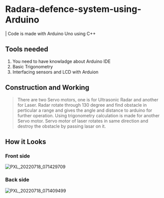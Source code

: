 # Radara-defence-system-using-Arduino
| Code is made with Arduino Uno using C++  

## Tools needed
1. You need to have knowladge about Arduino IDE  
2. Basic Trigonometry 
3. Interfacing sensors and LCD with Arduion 
## Construction and Working 
 > There are two Servo motors, one is for Ultrasonic Radar and another for Laser.
   Radar rotate through 130 degree and find obstacle in perticular a range and gives the angle and distance to        arduino for further operation.
 > Using trigonometry calculation is made for another Servo motor.
 > Servo motor of laser rotates in same direction and destroy the obstacle by passing lasar on it.
 
## How it Looks
### Front side
![PXL_20220718_071429709](https://user-images.githubusercontent.com/107678418/183065957-9f6c5246-b7a6-4746-adfa-5c91dd680dc7.jpg)
### Back side
![PXL_20220718_071409499](https://user-images.githubusercontent.com/107678418/183066187-a0e45f07-1919-44f4-8c6c-17a2a9a7e3c5.jpg)
